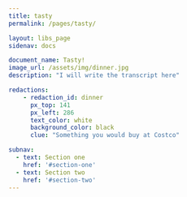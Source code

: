 ```yaml
---
title: tasty
permalink: /pages/tasty/

layout: libs_page
sidenav: docs

document_name: Tasty!
image_url: /assets/img/dinner.jpg
description: "I will write the transcript here"

redactions:
    - redaction_id: dinner
      px_top: 141
      px_left: 286
      text_color: white
      background_color: black
      clue: "Something you would buy at Costco"

subnav:
  - text: Section one
    href: '#section-one'
  - text: Section two
    href: '#section-two'
---
```






